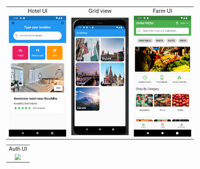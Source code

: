 <table>
  <tr>
    <td align="center">Hotel UI</td>
    <td align="center">Grid view</td>
    <td align="center">Farm UI</td>
  </tr>
  </tr>
  <tr>
    <td align="center"><img src="screenshots/img_3.png" width=200></td>
    <td align="center"><img src="screenshots/img_1.png" width=200></td>
    <td align="center"><img src="screenshots/img_2.png" width=200></td>
  </tr>
</table>
 <table>
  <tr>
    <td align="center">Auth UI</td>
  </tr>
  </tr>
  <tr>
    <td align="center"><img src="screenshots/auth.gif" width=200></td>
  </tr>
</table>

